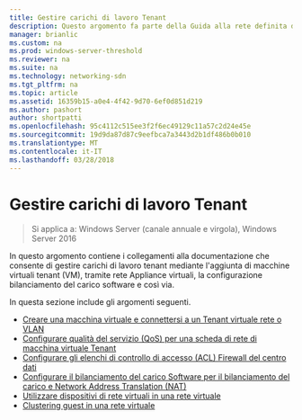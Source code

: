 ```yaml
---
title: Gestire carichi di lavoro Tenant
description: Questo argomento fa parte della Guida alla rete definita dal Software su come gestire carichi di lavoro Tenant e reti virtuali in Windows Server 2016.
manager: brianlic
ms.custom: na
ms.prod: windows-server-threshold
ms.reviewer: na
ms.suite: na
ms.technology: networking-sdn
ms.tgt_pltfrm: na
ms.topic: article
ms.assetid: 16359b15-a0e4-4f42-9d70-6ef0d851d219
ms.author: pashort
author: shortpatti
ms.openlocfilehash: 95c4112c515ee3f2f6ec49129c11a57c2d24e45e
ms.sourcegitcommit: 19d9da87d87c9eefbca7a3443d2b1df486b0b010
ms.translationtype: MT
ms.contentlocale: it-IT
ms.lasthandoff: 03/28/2018
---
```

# <a name="manage-tenant-workloads"></a>Gestire carichi di lavoro Tenant

>Si applica a: Windows Server (canale annuale e virgola), Windows Server 2016

In questo argomento contiene i collegamenti alla documentazione che consente di gestire carichi di lavoro tenant mediante l'aggiunta di macchine virtuali tenant (VM), tramite rete Appliance virtuali, la configurazione bilanciamento del carico software e così via.

In questa sezione include gli argomenti seguenti.

- [Creare una macchina virtuale e connettersi a un Tenant virtuale rete o VLAN](Create-a-Tenant-VM.md)
- [Configurare qualità del servizio (QoS) per una scheda di rete di macchina virtuale Tenant](Configure-QoS-for-Tenant-VM-Network-Adapter.md)
- [Configurare gli elenchi di controllo di accesso (ACL) Firewall del centro dati](Configure-Datacenter-Firewall-ACLs.md)
- [Configurare il bilanciamento del carico Software per il bilanciamento del carico e Network Address Translation (NAT)](Configure-SLB-and-NAT.md)
- [Utilizzare dispositivi di rete virtuali in una rete virtuale](Use-Network-Virtual-Appliances-on-a-VN.md)
- [Clustering guest in una rete virtuale](guest-clustering.md)